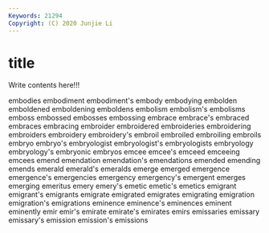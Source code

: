 ```yaml
---
Keywords: 21294
Copyright: (C) 2020 Junjie Li
---
```


# title

Write contents here!!!
 
embodies
embodiment 
embodiment's 
embody 
embodying 
embolden 
emboldened 
emboldening 
emboldens 
embolism 
embolism's
embolisms 
emboss 
embossed 
embosses 
embossing 
embrace 
embrace's 
embraced 
embraces 
embracing
embroider 
embroidered 
embroideries 
embroidering 
embroiders 
embroidery 
embroidery's 
embroil 
embroiled 
embroiling
embroils 
embryo 
embryo's 
embryologist 
embryologist's 
embryologists 
embryology 
embryology's 
embryonic 
embryos
emcee 
emcee's 
emceed 
emceeing 
emcees 
emend 
emendation 
emendation's 
emendations 
emended
emending 
emends 
emerald 
emerald's 
emeralds 
emerge 
emerged 
emergence 
emergence's 
emergencies
emergency 
emergency's 
emergent 
emerges 
emerging 
emeritus 
emery 
emery's 
emetic 
emetic's
emetics 
emigrant 
emigrant's 
emigrants 
emigrate 
emigrated 
emigrates 
emigrating 
emigration 
emigration's
emigrations 
eminence 
eminence's 
eminences 
eminent 
eminently 
emir 
emir's 
emirate 
emirate's
emirates 
emirs 
emissaries 
emissary 
emissary's 
emission 
emission's 
emissions 
